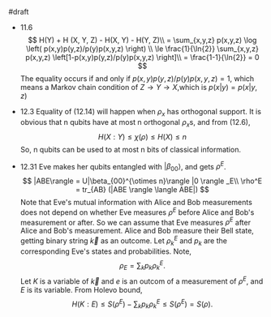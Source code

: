 #draft
- 11.6
$$
    H(Y) + H (X, Y, Z) - H(X, Y) - H(Y, Z)\\
        = \sum_{x,y,z} p(x,y,z) \log \left( p(x,y)p(y,z)/p(y)p(x,y,z) \right) \\
        \le \frac{1}{\ln{2}} \sum_{x,y,z} p(x,y,z) \left[1-p(x,y)p(y,z)/p(y)p(x,y,z) \right]\\
        = \frac{1-1}{\ln{2}}
        = 0
$$
The equality occurs if and only if $p(x,y)p(y,z)/p(y)p(x,y,z)=1$, which means a Markov chain condition of $Z \rightarrow Y \rightarrow X$,which is $p(x|y)=p(x|y,z)$

- 12.3
Equality of (12.14) will happen when $\rho_x$ has orthogonal support. It is obvious that n qubits have at most n orthogonal $\rho_x$s, and from (12.6),
$$
H(X:Y) \le \chi(\rho) \le H(X) \le n
$$
So, n qubits can be used to at most n bits of classical information.

- 12.31
Eve makes her qubits entangled with $|\beta_{00}\rangle$, and gets $\rho^E$.
$$
  |ABE\rangle = U|\beta_{00}^{\otimes n}\rangle |0 \rangle _E\\
  \rho^E = tr_{AB} (|ABE \rangle \langle ABE|)
$$
Note that Eve's mutual information with Alice and Bob measurements does not depend on whether Eve measures $\rho^E$ before Alice and Bob's measurement or after.
So we can assume that Eve measures $\rho^E$ after Alice and Bob's measurement.
Alice and Bob measure their Bell state, getting binary string $\vec{k}$ as an outcome.
Let $\rho^E_k$ and $p_k$ are the corresponding Eve's states and probabilities.
Note,
$$
  \rho_E = \sum_k p_k \rho^E_k.
$$
Let $K$ is a variable of $\vec{k}$ and $e$ is an outcom of a measurement of $\rho^E$, and $E$ is its variable.  From Holevo bound,
$$
H(K:E) \le S(\rho^E) - \sum_k p_k \rho^E_k \le S(\rho^E) = S(\rho).
$$
